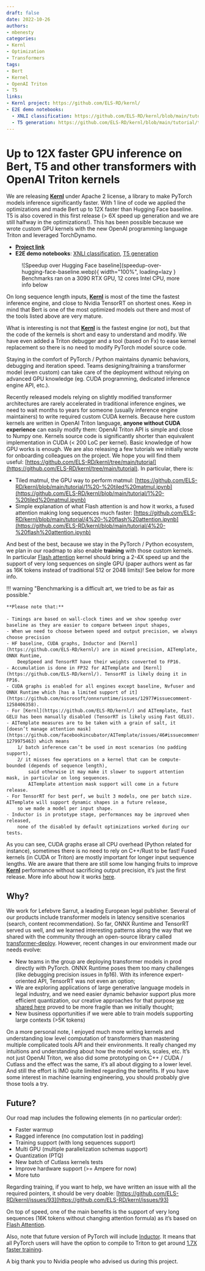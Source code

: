 ```yaml
---
draft: false
date: 2022-10-26
authors:
- mbenesty
categories:
- Kernl
- Optimization
- Transformers
tags:
- Bert
- Kernel
- OpenAI Triton
- T5
links:
- Kernl project: https://github.com/ELS-RD/kernl/
- E2E demo notebooks:
  - XNLI classification: https://github.com/ELS-RD/kernl/blob/main/tutorial/bert%20e2e.ipynb
  - T5 generation: https://github.com/ELS-RD/kernl/blob/main/tutorial/t5%20e2e.ipynb
---
```


# Up to 12X faster GPU inference on Bert, T5 and other transformers with OpenAI Triton kernels

We are releasing **[Kernl](https://github.com/ELS-RD/kernl/)** under Apache 2 license, a library to make PyTorch models inference significantly faster. 
With 1 line of code we applied the optimizations and made Bert up to 12X faster than Hugging Face baseline. 
T5 is also covered in this first release (> 6X speed up generation and we are still halfway in the optimizations!). 
This has been possible because we wrote custom GPU kernels with the new OpenAI programming language Triton and leveraged TorchDynamo.

<!-- more -->

- **[Project link](https://github.com/ELS-RD/kernl/)**
- **E2E demo notebooks**: [XNLI classification](https://github.com/ELS-RD/kernl/blob/main/tutorial/bert%20e2e.ipynb), [T5 generation](https://github.com/ELS-RD/kernl/blob/main/tutorial/t5%20e2e.ipynb)

<figure markdown>
  ![Speedup over Hugging Face baseline](speedup-over-hugging-face-baseline.webp){ width="100%", loading=lazy }
  <figcaption>Benchmarks ran on a 3090 RTX GPU, 12 cores Intel CPU, more info below</figcaption>
</figure>

On long sequence length inputs, **[Kernl](https://github.com/ELS-RD/kernl/)** is most of the time the fastest inference engine, 
and close to Nvidia TensorRT on shortest ones. 
Keep in mind that Bert is one of the most optimized models out there and most of the tools listed above are very mature.

What is interesting is not that **[Kernl](https://github.com/ELS-RD/kernl/)** is the fastest engine (or not), 
but that the code of the kernels is short and easy to understand and modify. 
We have even added a Triton debugger and a tool (based on Fx) to ease kernel replacement so there is no need to modify PyTorch model source code.

Staying in the comfort of PyTorch / Python maintains dynamic behaviors, debugging and iteration speed. 
Teams designing/training a transformer model (even custom) can take care of the deployment without relying on advanced GPU knowledge 
(eg. CUDA programming, dedicated inference engine API, etc.).

Recently released models relying on slightly modified transformer architectures are rarely accelerated in traditional inference engines, 
we need to wait months to years for someone (usually inference engine maintainers) to write required custom CUDA kernels. 
Because here custom kernels are written in OpenAI Triton language, **anyone without CUDA experience** can easily modify them: 
OpenAI Triton API is simple and close to Numpy one. Kernels source code is significantly shorter than equivalent implementation in CUDA 
(< 200 LoC per kernel). Basic knowledge of how GPU works is enough. 
We are also releasing a few tutorials we initially wrote for onboarding colleagues on the project. 
We hope you will find them useful: [https://github.com/ELS-RD/kernl/tree/main/tutorial](https://github.com/ELS-RD/kernl/tree/main/tutorial). In particular, there is:

- Tiled matmul, the GPU way to perform matmul: [https://github.com/ELS-RD/kernl/blob/main/tutorial/1%20-%20tiled%20matmul.ipynb](https://github.com/ELS-RD/kernl/blob/main/tutorial/1%20-%20tiled%20matmul.ipynb)
- Simple explanation of what Flash attention is and how it works, a fused attention making long sequences much faster: [https://github.com/ELS-RD/kernl/blob/main/tutorial/4%20-%20flash%20attention.ipynb](https://github.com/ELS-RD/kernl/blob/main/tutorial/4%20-%20flash%20attention.ipynb)

And best of the best, because we stay in the PyTorch / Python ecosystem, we plan in our roadmap to also enable **training** with those custom kernels. 
In particular [Flash attention](https://github.com/HazyResearch/flash-attention) kernel should bring a 2-4X speed up and the support of very long sequences on single GPU 
(paper authors went as far as 16K tokens instead of traditional 512 or 2048 limits)! See below for more info.

!!! warning "Benchmarking is a difficult art, we tried to be as fair as possible."

    **Please note that:**

    - Timings are based on wall-clock times and we show speedup over baseline as they are easier to compare between input shapes,
    - When we need to choose between speed and output precision, we always choose precision
    - HF baseline, CUDA graphs, Inductor and [Kernl](https://github.com/ELS-RD/kernl/) are in mixed precision, AITemplate, ONNX Runtime, 
        DeepSpeed and TensorRT have their weights converted to FP16.
    - Accumulation is done in FP32 for AITemplate and [Kernl](https://github.com/ELS-RD/kernl/). TensorRT is likely doing it in FP16.
    - CUDA graphs is enabled for all engines except baseline, Nvfuser and ONNX Runtime which [has a limited support of it](https://github.com/microsoft/onnxruntime/issues/12977#issuecomment-1258406358).
    - For [Kernl](https://github.com/ELS-RD/kernl/) and AITemplate, fast GELU has been manually disabled (TensorRT is likely using Fast GELU).
    - AITemplate measures are to be taken with a grain of salt, it [doesn’t manage attention mask](https://github.com/facebookincubator/AITemplate/issues/46#issuecomment-1279975463) which means 
        1/ batch inference can’t be used in most scenarios (no padding support), 
        2/ it misses few operations on a kernel that can be compute-bounded (depends of sequence length), 
            said otherwise it may make it slower to support attention mask, in particular on long sequences. 
            AITemplate attention mask support will come in a future release.
    - For TensorRT for best perf, we built 3 models, one per batch size. AITemplate will support dynamic shapes in a future release, 
        so we made a model per input shape.
    - Inductor is in prototype stage, performances may be improved when released, 
        none of the disabled by default optimizations worked during our tests.

As you can see, CUDA graphs erase all CPU overhead (Python related for instance), 
sometimes there is no need to rely on C++/Rust to be fast! Fused kernels (in CUDA or Triton) are mostly important for longer input sequence lengths. 
We are aware that there are still some low hanging fruits to improve **[Kernl](https://github.com/ELS-RD/kernl/)** performance without sacrificing output precision, 
it’s just the first release. More info about how it works [here](https://github.com/ELS-RD/kernl#how).

## Why?

We work for Lefebvre Sarrut, a leading European legal publisher. 
Several of our products include transformer models in latency sensitive scenarios (search, content recommendation). 
So far, ONNX Runtime and TensorRT served us well, and we learned interesting patterns along the way that we shared with the community through an open-source library called [transformer-deploy](https://github.com/ELS-RD/transformer-deploy). 
However, recent changes in our environment made our needs evolve:

- New teams in the group are deploying transformer models in prod directly with PyTorch. 
ONNX Runtime poses them too many challenges (like debugging precision issues in fp16). 
With its inference expert-oriented API, TensorRT was not even an option;
- We are exploring applications of large generative language models in legal industry, 
and we need easier dynamic behavior support plus more efficient quantization, 
our creative approaches for that purpose [we shared here](../what-we-learned-by-making-t5-large/index.md) proved to be more fragile than we initially thought;
- New business opportunities if we were able to train models supporting large contexts (>5K tokens)

On a more personal note, I enjoyed much more writing kernels and understanding low level computation of transformers than mastering multiple complicated tools API and their environments. 
It really changed my intuitions and understanding about how the model works, scales, etc. 
It’s not just OpenAI Triton, we also did some prototyping on C++ / CUDA / Cutlass and the effect was the same, it’s all about digging to a lower level. 
And still the effort is IMO quite limited regarding the benefits. 
If you have some interest in machine learning engineering, you should probably give those tools a try.

## Future?

Our road map includes the following elements (in no particular order):

- Faster warmup
- Ragged inference (no computation lost in padding)
- Training support (with long sequences support)
- Multi GPU (multiple parallelization schemas support)
- Quantization (PTQ)
- New batch of Cutlass kernels tests
- Improve hardware support (>= Ampere for now)
- More tuto

Regarding training, if you want to help, we have written an issue with all the required pointers, 
it should be very doable: [https://github.com/ELS-RD/kernl/issues/93](https://github.com/ELS-RD/kernl/issues/93)

On top of speed, one of the main benefits is the support of very long sequences (16K tokens without changing attention formula) as it’s based on [Flash Attention](https://github.com/HazyResearch/flash-attention).

Also, note that future version of PyTorch will include [Inductor](https://dev-discuss.pytorch.org/t/torchinductor-a-pytorch-native-compiler-with-define-by-run-ir-and-symbolic-shapes/747). 
It means that all PyTorch users will have the option to compile to Triton to get around [1.7X faster training](https://dev-discuss.pytorch.org/t/torchinductor-update-3-e2e-model-training-with-torchdynamo-inductor-gets-1-67x-2-1x-speedup/793).

A big thank you to Nvidia people who advised us during this project.